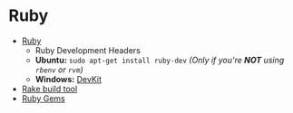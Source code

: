 # Ruby

- [Ruby](https://www.ruby-lang.org/en/)
  - Ruby Development Headers
  - **Ubuntu:** `sudo apt-get install ruby-dev` *(Only if you're __NOT__ using `rbenv` or `rvm`)*
  - **Windows:** [DevKit](http://rubyinstaller.org/)
- [Rake build tool](http://rake.rubyforge.org/)  
- [Ruby Gems](https://rubygems.org/)    

